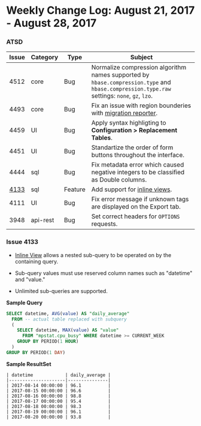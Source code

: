Weekly Change Log: August 21, 2017 - August 28, 2017
==================================================
### ATSD
| Issue| Category    | Type    | Subject              |
|------|-------------|---------|----------------------|
| 4512 | core | Bug | Normalize compression algorithm names supported by `hbase.compression.type` and `hbase.compression.type.raw` settings: `none`, `gz`, `lzo`. |
| 4493 | core | Bug | Fix an issue with region bounderies with [migration reporter](https://github.com/axibase/atsd/blob/master/administration/migration/reporter.md). |
| 4459 | UI | Bug | Apply syntax highligting to **Configuration > Replacement Tables**. |
| 4451 | UI | Bug | Standartize the order of form buttons throughout the interface. |
| 4444 | sql | Bug | Fix metadata error which caused negative integers to be classified as Double columns. |
| [4133](#issue-4133) | sql | Feature | Add support for [inline views](https://github.com/axibase/atsd/tree/master/api/sql#inline-views). |
| 4111 | UI | Bug | Fix error message if unknown tags are displayed on the Export tab. |
| 3948 | api-rest | Bug | Set correct headers for `OPTIONS` requests. | 

### Issue 4133

* [Inline View](https://github.com/axibase/atsd/tree/master/api/sql#inline-views) allows a nested sub-query to be operated on by the containing query.

* Sub-query values must use reserved column names such as "datetime" and "value."

* Unlimited sub-queries are supported.

**Sample Query**

```sql
SELECT datetime, AVG(value) AS "daily_average" 
  FROM -- actual table replaced with subquery
  (
    SELECT datetime, MAX(value) AS "value"
      FROM "mpstat.cpu_busy" WHERE datetime >= CURRENT_WEEK
    GROUP BY PERIOD(1 HOUR)
  )
GROUP BY PERIOD(1 DAY)
```

**Sample ResultSet**

```ls
| datetime            | daily_average | 
|---------------------|---------------| 
| 2017-08-14 00:00:00 | 96.1          | 
| 2017-08-15 00:00:00 | 96.6          | 
| 2017-08-16 00:00:00 | 98.8          | 
| 2017-08-17 00:00:00 | 95.4          | 
| 2017-08-18 00:00:00 | 98.3          | 
| 2017-08-19 00:00:00 | 96.1          | 
| 2017-08-20 00:00:00 | 93.8          | 
```
